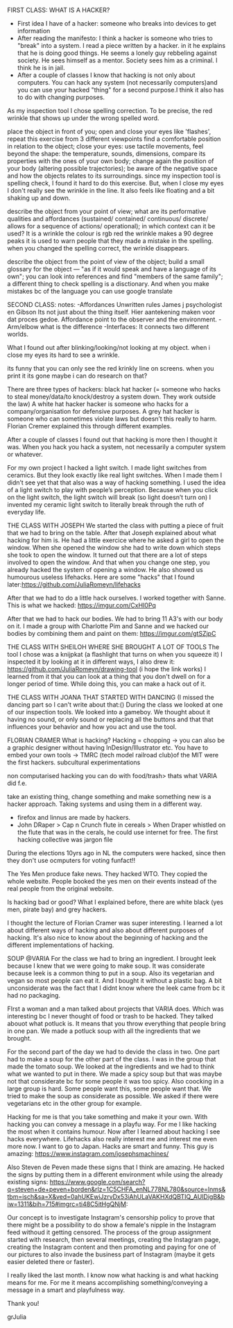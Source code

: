 FIRST CLASS:
WHAT IS A HACKER?
- First idea I have of a hacker: someone who breaks into devices to get information
- After reading the manifesto: I think a hacker is someone who tries to "break" into a system. I read a piece written by a 
hacker. in it he explains that he is doing good things. He seems a lonely guy rebbeling against society. He sees himself as 
a mentor. Society sees him as a criminal. I think he is in jail.
- After a couple of classes I know that hacking is not only about computers. You can hack any system (not necessarily 
computers)and you can use your hacked "thing" for a second purpose.I think it also has to do with changing purposes. 

As my inspection tool I chose spelling correction. To be precise, the red wrinkle that shows up under the wrong spelled word.

place the object in front of you; open and close your eyes like 'flashes', repeat this exercise
from 3 different viewpoints find a comfortable position in relation to the object; close your eyes: 
use tactile movements, feel beyond the shape: the temperature, sounds, dimensions, compare its properties 
with the ones of your own body; change again the position of your body (altering possible trajectories);
be aware of the negative space and how the objects relates to its surroundings.
  since my inspection tool is spelling check, I found it hard to do this exercise. But, when I close my eyes I don't really 
  see the wrinkle in the line. It also feels like floating and a bit shaking up and down. 
  
describe the object from your point of view; what are its performative qualities and affordances (sustained/ contained/ 
continuous/ discrete/ allows for a sequence of actions/ operational); in which context can it be used?
  It is a wrinkle 
  the colour is rgb red
  the wrinkle makes a 90 degree peaks
  it is used to warn people that they made a mistake in the spelling.
  when you changed the spelling correct, the wrinkle disappears.
  
describe the object from the point of view of the object; build a small glossary for the object — "as if it would speak 
and have a language of its own"; you can look into references and find "members of the same family";
  a different thing to check spelling is a disctionary. And when you make mistakes bc of the language you can use google 
  translate

SECOND CLASS:
notes:
-Affordances
Unwritten rules
James j psychologist en Gibson
Its not just about the thing itself. 
Hier aantekening maken voor dat proces gedoe. 
Affordance point to the observer and the environment.
-Arm/elbow what is the difference
-Interfaces:
It connects two different worlds. 

What I found out after blinking/looking/not looking at my object.
when i close my eyes its hard to see a wrinkle.

its funny that you can only see the red krinkly line on screens. when you print it its gone 
maybe i can do research on that?


There are three types of hackers: black hat hacker (= someone who hacks to steal money/data/to knock/destroy a system down. They work outside the law) A white hat hacker hacker is someone who hacks for a company/organisation for defensive purposes. A grey hat hacker is someone who can sometimes violate laws but doesn’t this really to harm. Florian Cremer explained this through different examples.  

After a couple of classes I found out that hacking is more then I thought it was. When you hack you hack a system, not necessarily a computer system or whatever. 

For my own project I hacked a light switch. I made light switches from ceramics. But they look exactly like real light switches. When I made them I didn’t see yet that that also was a way of hacking something. I used the idea of a light switch to play with people’s perception. Because when you click on the light switch, the light switch will break (so light doesn’t turn on) I invented my ceramic light switch to literally break through the ruth of everyday life. 

THE CLASS WITH JOSEPH
We started the class with putting a piece of fruit that we had to bring on the table. After that Joseph explained about what hacking for him is. He had a little exercice where he asked a girl to open the window. When she opened the window she had to write down which steps she took to open the window. It turned out that there are a lot of steps involved to open the window. And that when you change one step, you already hacked the system of opening a window. 
He also showed us humourous useless lifehacks. Here are some "hacks" that I found later:https://github.com/JuliaRomeyn/lifehacks

After that we had to do a little hack ourselves. I worked together with Sanne. This is what we hacked: https://imgur.com/CxHI0Pq

After that we had to hack our bodies. We had to bring 11 A3's with our body on it. I made a group with Charlotte Pim and Sanne and we hacked our bodies by combining them and paint on them: https://imgur.com/gtSZjpC

THE CLASS WITH SHEILOH WHERE SHE BROUGHT A LOT OF TOOLS 
The tool I chose was a knijpkat (a flashlight that turns on when you squeeze it) I inspected it by looking at it in different ways, I also drew it:   https://github.com/JuliaRomeyn/drawing-tool
(i hope the link works)
I learned from it that you can look at a thing that you don't dwell on for a longer period of time. While doing this, you can 
make a hack out of it.

THE CLASS WITH JOANA THAT STARTED WITH DANCING (I missed the dancing part so I can't write about that:()
During the class we looked at one of our inspection tools. We looked into a gameboy. We thought about it having no sound, or only sound or replacing all the buttons and that that influences your behavior and how you act and use the tool. 

FLORIAN CRAMER
What is hacking? Hacking = chopping
-> you can also be a graphic designer without having InDesign/Illustrator etc. You have to embed your own tools
-> TMRC (tech model railroad club)of the MIT were the first hackers. subcultural experimentations

non computarised hacking you can do with food/trash> thats what VARIA did f.e.

take an existing thing, change something and make something new is a hacker approach. Taking systems and using them in a different way. 

- firefox and linnus are made by hackers. 
- John DRaper > Cap n Crunch flute in cereals > When Draper whistled on the flute that was in the cerals, he could use internet for free. 
The first hacking collective was jargon file

During the elections 10yrs ago in NL the computers were hacked, since then they don't use ocmputers for voting funfact!!

The Yes Men produce fake news. They hacked WTO. They copied the whole website. People booked the yes men on their events instead of the real people from the original website. 

Is hacking bad or good? What I explained before, there are white black (yes men, pirate bay) and grey hackers.


I thought the lecture of Florian Cramer was super interesting. I learned a lot about different ways of hacking and also about different purposes of hacking. It's also nice to know about the beginning of hacking and the different implementations of hacking. 


SOUP @VARIA
For the class we had to bring an ingredient. I brought leek because I knew that we were going to make soup. It was considerate because leek is a common thing to put in a soup. Also its vegetarian and vegan so most people can eat it. And I bought it without a plastic bag. A bit unconsiderate was the fact that I didnt know where the leek came from bc it had no packaging. 

FIrst a woman and a man talked about projects that VARIA does. Which was interesting bc I never thought of food or trash to be hacked. They talked abouot what potluck is. It means that you throw everything that people bring in one pan. We made a potluck soup with all the ingredients that we brought. 

For the second part of the day we had to devide the class in two. One part had to make a soup for the other part of the class. I was in the group that made the tomato soup. We looked at the ingredients and we had to think what we wanted to put in there. We made a spicy soup but that was maybe not that considerate bc for some people it was too spicy. Also coocking in a large group is hard. Some people want this, some people want that. We tried to make the soup as considerate as possible. We asked if there were vegetarians etc in the other group for example. 

Hacking for me is that you take something and make it your own. With hacking you can convey a message in a playfu way. For me I like hacking the most when it contains humour. Now after I learned about hacking I see hacks everywhere. Lifehacks also really interest me and interest me even more now. I want to go to Japan. Hacks are smart and funny. This guy is amazing: https://www.instagram.com/josephsmachines/ 

Also Steven de Peven made these signs that I think are amazing. He hacked the signs by putting them in a different environment while using the already existing signs: https://www.google.com/search?q=steven+de+peven+borden&rlz=1C5CHFA_enNL778NL780&source=lnms&tbm=isch&sa=X&ved=0ahUKEwiJzrvDx53iAhULaVAKHXdQBTIQ_AUIDigB&biw=1311&bih=715#imgrc=ti48C5itHgQNjM:

Our concept is to investigate Instagram's censorship policy to prove that there might be a possibility to do show a female's 
nipple in the Instagram feed withoud it getting censored. The process of the group assignment started with research, then several meetings, creating the Instagram page, creating the Instagram content and then promoting and paying for one of our pictures to also invade the business part of Instagram (maybe it gets easier deleted there or faster). 


I really liked the last month. I know now what hacking is and what hacking means for me. For me it means accomplishing something/conveying a message in a smart and playfulness way. 

Thank you!

grJulia


  





